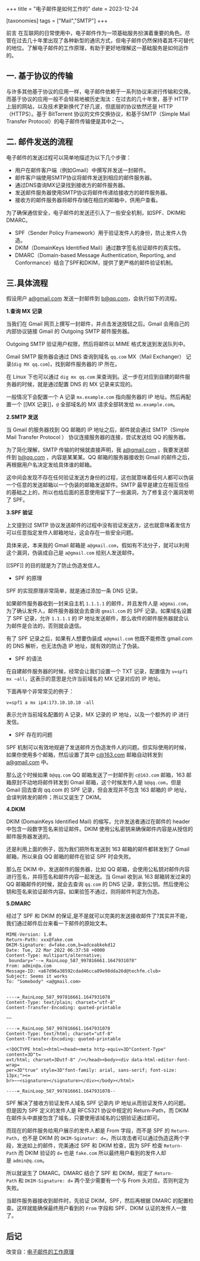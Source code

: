 +++
title = "电子邮件是如何工作的"
date = 2023-12-24

[taxonomies]
tags = ["Mail","SMTP"]
+++

前言 在互联网的日常使用中，电子邮件作为一项基础服务扮演着重要的角色。尽管在过去几十年里出现了各种新型的通讯方式，但电子邮件仍然保持着其不可替代的地位。了解电子邮件的工作原理，有助于更好地理解这一基础服务是如何运作的。

<!-- more -->

## 一. 基于协议的传输



与许多其他基于协议的应用一样，电子邮件依赖于一系列协议来进行传输和交换。而基于协议的应用一般不会轻易地被历史淘汰：在过去的几十年里，基于 HTTP 上层的网站，以及技术更新换代了好几波，但底层的协议依然还是 HTTP（HTTPS）。基于 BitTorrent 协议的文件交换协议，和基于SMTP（Simple Mail Transfer Protocol）的电子邮件传输便是其中之一。



## 二. 邮件发送的流程



电子邮件的发送过程可以简单地描述为以下几个步骤：

- 用户在邮件客户端（例如Gmail）中撰写并发送一封邮件。
- 邮件客户端使用SMTP协议将邮件发送到相应的邮件服务器。
- 通过DNS查询MX记录找到接收方的邮件服务器。
- 发送邮件服务器使用SMTP协议将邮件传递给接收方的邮件服务器。
- 接收方的邮件服务器将邮件存储在相应的邮箱中，供用户查看。

为了确保通信安全，电子邮件的发送还引入了一些安全机制，如SPF、DKIM和DMARC。

- SPF（Sender Policy Framework）用于验证发件人的身份，防止发件人伪造。
- DKIM（DomainKeys Identified Mail）通过数字签名验证邮件的真实性。
- DMARC（Domain-based Message Authentication, Reporting, and Conformance）结合了SPF和DKIM，提供了更严格的邮件验证机制。

## 三.具体流程



假设用户 [a@gmail.com](mailto:a@gmail.com) 发送一封邮件到 [b@qq.com](mailto:b@qq.com)，会执行如下的流程。

**1.查询 MX 记录**

当我们在 Gmail 网页上撰写一封邮件，并点击发送按钮之后。Gmail 会用自己的内部协议链接 Gmail 的 Outgoing SMTP 邮件服务器。

Outgoing SMTP 验证用户权限，然后将邮件以 MIME 格式发送到发送队列中。

Gmail SMTP 服务器会通过 DNS 查询到域名 `qq.com` MX（Mail Exchanger） 记录(`dig MX qq.com`)，找到邮件服务器的 IP 所在。

在 Linux 下也可以通过 `dig mx qq.com` 来查询到。这一步在对应到自建的邮件服务器的时候，就是通过配置 DNS 的 MX 记录来实现的。

一般情况下会配置一个 A 记录 `mx.example.com` 指向服务器的 IP 地址。然后再配置一个 [[MX 记录]]，`@` 全部域名的 MX 请求全部转发给 `mx.example.com`。



**2.SMTP 发送**



当 Gmail 的服务器找到 QQ 邮箱的 IP 地址之后，邮件就会通过 SMTP（Simple Mail Transfer Protocol ） 协议连接服务器的连接，尝试发送给 QQ 的服务器。



为了简化理解，SMTP 传输的时候就直接声明，我 [a@gmail.com](mailto:a@gmail.com) ，我要发送邮件到 [b@qq.com](mailto:b@qq.com) ，内容是某某某。QQ 邮箱的服务器接收到 Gmail 的邮件之后，再根据用户名决定发给具体谁的邮箱。

这中间会发现不存在任何验证发送方身份的过程，这也就意味着任何人都可以伪装一个任意的发送邮箱以一个伪装的邮箱发送邮件。SMTP 最早是建立在相互信任的基础之上的，所以也给后面的恶意使用留下了一些漏洞，为了修复这个漏洞发明了 SPF。



**3.SPF 验证**



上文提到过 SMTP 协议发送邮件的过程中没有验证发送方，这也就意味着发信方可以任意指定发件人邮箱地址，这会存在一些安全问题。

具体来说，本来我的 Gmail 邮箱是 `a@gmail.com`，假如有不法分子，就可以利用这个漏洞，伪装成自己是 `a@gmail.com` 给别人发送邮件。

[[SPF]] 的目的就是为了防止伪造发信人。



- SPF 的原理

SPF 的实现原理非常简单，就是通过添加一条 DNS 记录。

如果邮件服务器收到一封来自主机 `1.1.1.1` 的邮件，并且发件人是 `a@gmai.com`，为了确认发件人，邮件服务器就会去查询 `gmail.com` 的 SPF 记录。如果域名设置了 SPF 记录，允许 `1.1.1.1` 的 IP 地址发送邮件，那么收件的邮件服务器就会认为邮件是合法的，否则就会退信。

有了 SPF 记录之后，如果有人想要伪装成 `a@gmail.com` 他既不能修改 gmail.com 的 DNS 解析，也无法伪造 IP 地址，就有效的防止了伪装。



- SPF 的语法 

在自建邮件服务器的时候，经常会让我们设置一个 TXT 记录，配置值为 `v=spf1 mx ~all`，这表示的意思是允许当前域名的 MX 记录对应的 IP 地址。

下面再举个非常常见的例子：

````
v=spf1 a mx ip4:173.10.10.10 -all
````

表示允许当前域名配置的 A 记录，MX 记录的 IP 地址，以及一个额外的 IP 进行发信。



- SPF 存在的问题 

SPF 机制可以有效地规避了发送邮件方伪造发件人的问题。但实际使用的时候，如果你使用多个邮箱，然后设置了其中 [c@163.com](mailto:c@163.com) 邮箱自动转发到 [a@gmail.com](mailto:a@gmail.com) 中。


那么这个时候如果 `b@qq.com` QQ 邮箱发送了一封邮件到 `c@163.com` 邮箱，163 邮箱原封不动地将邮件转发到 Gmail 邮箱，这个时候发件人是 `b@qq.com`，但是 Gmail 回去查询 qq.com 的 SPF 记录，但会发现并不包含 163 邮箱的 IP 地址，会误判转发的邮件；所以又诞生了 DKIM。



**4.DKIM**



DKIM (DomainKeys Identified Mail) 的缩写，允许发送者通过在邮件的 header 中包含一段数字签名来验证邮件。DKIM 使用公私密钥来确保邮件内容是从授信的邮件服务器发送的。

还是利用上面的例子，因为我们把所有发送到 163 邮箱的邮件都转发到了 Gmail 邮箱，所以来自 QQ 邮箱的邮件在验证 SPF 时会失败。

那么在 DKIM 中，发送邮件的服务器，比如 QQ 邮箱，会使用公私钥对邮件内容进行签名，并将签名和邮件内容一起发送。当 Gmail 收到从 163 邮箱转发过来的 QQ 邮箱邮件的时候，就会去查询 `qq.com` 的 DNS 记录，拿到公钥。然后使用公钥和签名来验证邮件内容。如果验签不通过，则将邮件判定为伪造。



**5.DMARC**



经过了 SPF 和 DKIM 的保证,是不是就可以完美的发送接收邮件了?其实并不能，我们通过邮件后台来看一下邮件的原始文本。

````
MIME-Version: 1.0
Return-Path: xxx@fake.com
DKIM-Signature: d=fake.com,b=adceabkekd12
Date: Tue, 22 Mar 2022 06:37:58 +0000
Content-Type: multipart/alternative;
 boundary="--=_RainLoop_587_997816661.1647931078"
From: admin@a.com
Message-ID: <a67d96a38592cdad46cca89e98dda26d@techfm.club>
Subject: Seems it works
To: "Somebody" <a@gmail.com>


----=_RainLoop_587_997816661.1647931078
Content-Type: text/plain; charset="utf-8"
Content-Transfer-Encoding: quoted-printable

~~

----=_RainLoop_587_997816661.1647931078
Content-Type: text/html; charset="utf-8"
Content-Transfer-Encoding: quoted-printable

<!DOCTYPE html><html><head><meta http-equiv=3D"Content-Type" content=3D"t=
ext/html; charset=3Dutf-8" /></head><body><div data-html-editor-font-wrap=
per=3D"true" style=3D"font-family: arial, sans-serif; font-size: 13px;"><=
br>~~<signature></signature></div></body></html>

----=_RainLoop_587_997816661.1647931078--

````

SPF 解决了接收方验证发件人域名 SPF 记录内 IP 地址从而验证发件人的问题。但是因为 SPF 定义的发件人是 RFC5321 协议中规定的 Return-Path，而 DKIM 在邮件头中直接包含了域名，只要使用该域名的公钥验证通过即可。



而现在的邮件服务给用户展示的发件人都是 From 字段，而不是 SPF 的 `Return-Path`，也不是 DKIM 的 `DKIM-Sginatur: d=`，所以攻击者可以通过伪造这两个字段，发送如上的邮件，完美通过 SPF 和 DKIM 检查，因为 SPF 检查 `Return-Path` 而 DKIM 验证的 `d=` 也是 `fake.com` 所以最终用户看到的发件人却是 `admin@q.com`。



所以就诞生了 DMARC。DMARC 结合了 SPF 和 DKIM，规定了 `Return-Path` 和 `DKIM-Signature: d=` 两个至少需要有一个与 From 头对应，否则判定为失败。



当邮件服务器接收到邮件时，先验证 DKIM，SPF，然后再根据 DMARC 的配置检查。这样就能确保最终用户看到的 `From` 字段和 SPF、DKIM 认证的发件人一致了。

## 后记

改变自：[电子邮件的工作原理](https://einverne.github.io/post/2022/03/how-email-send-and-receive.html)


